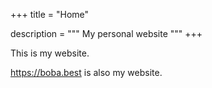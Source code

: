 +++
title = "Home"

description = """
My personal website
"""
+++

This is my website.

https://boba.best is also my website.
